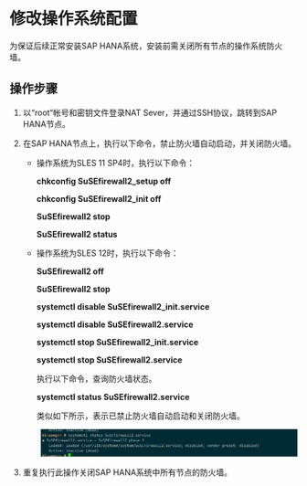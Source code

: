# 修改操作系统配置<a name="saphana_02_0073"></a>

为保证后续正常安装SAP HANA系统，安装前需关闭所有节点的操作系统防火墙。

## 操作步骤<a name="section1373451718375"></a>

1.  以“root“帐号和密钥文件登录NAT Sever，并通过SSH协议，跳转到SAP  HANA节点。
2.  在SAP HANA节点上，执行以下命令，禁止防火墙自动启动，并关闭防火墙。
    -   操作系统为SLES 11 SP4时，执行以下命令：

        **chkconfig SuSEfirewall2\_setup off**

        **chkconfig SuSEfirewall2\_init off**

        **SuSEfirewall2 stop**

        **SuSEfirewall2 status**

    -   操作系统为SLES 12时，执行以下命令：

        **SuSEfirewall2 off**

        **SuSEfirewall2 stop**

        **systemctl disable SuSEfirewall2\_init.service**

        **systemctl disable SuSEfirewall2.service**

        **systemctl stop SuSEfirewall2\_init.service**

        **systemctl stop SuSEfirewall2.service**

        执行以下命令，查询防火墙状态。

        **systemctl status SuSEfirewall2.service**

        类似如下所示，表示已禁止防火墙自动启动和关闭防火墙。

        ![](figures/1CA6D564-4EA2-48A8-82E4-B47B8E287F3E.png)

3.  重复执行此操作关闭SAP HANA系统中所有节点的防火墙。

